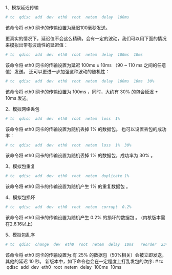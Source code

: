 1、模拟延迟传输
```bash
# tc  qdisc  add  dev  eth0  root  netem  delay  100ms
```
该命令将 eth0 网卡的传输设置为延迟100毫秒发送。

更真实的情况下，延迟值不会这么精确，会有一定的波动，我们可以用下面的情况来模拟出带有波动性的延迟值：
```bash
# tc  qdisc  add  dev  eth0  root  netem  delay  100ms  10ms
```
该命令将 eth0 网卡的传输设置为延迟 100ms ± 10ms （90 ~ 110 ms 之间的任意值）发送。
还可以更进一步加强这种波动的随机性：
```bash
# tc  qdisc  add  dev  eth0  root  netem  delay  100ms  10ms  30%
```
该命令将 eth0 网卡的传输设置为 100ms ，同时，大约有 30% 的包会延迟 ± 10ms 发送。

2、模拟网络丢包
```bash
# tc  qdisc  add  dev  eth0  root  netem  loss  1%
```
该命令将 eth0 网卡的传输设置为随机丢掉 1% 的数据包。 也可以设置丢包的成功率：
```bash
# tc  qdisc  add  dev  eth0  root  netem  loss  1%  30%
```
该命令将 eth0 网卡的传输设置为随机丢掉 1% 的数据包，成功率为 30% 。

3、模拟包重复
```bash
# tc  qdisc  add  dev  eth0  root  netem  duplicate 1%
```
该命令将 eth0 网卡的传输设置为随机产生 1% 的重复数据包 。

4、模拟包损坏
```bash
# tc  qdisc  add  dev  eth0  root  netem  corrupt  0.2%
```
该命令将 eth0 网卡的传输设置为随机产生 0.2% 的损坏的数据包 。 (内核版本需在2.6.16以上）

5、模拟包乱序
```bash
# tc  qdisc  change  dev  eth0  root  netem  delay  10ms   reorder  25%  50%
```
该命令将 eth0 网卡的传输设置为:有 25% 的数据包（50%相关）会被立即发送，其他的延迟 10 秒。
新版本中，如下命令也会在一定程度上打乱发包的次序: # tc  qdisc  add  dev  eth0  root  netem  delay  100ms  10ms